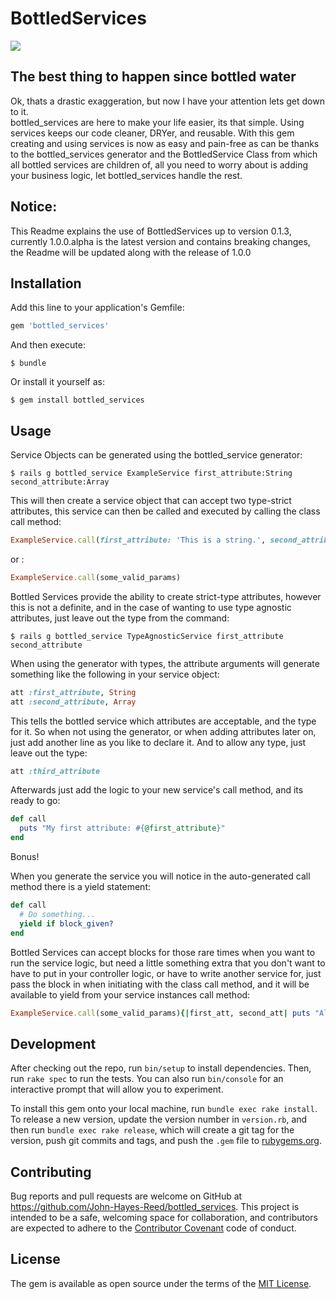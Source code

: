 # BottledServices

![](https://ruby-gem-downloads-badge.herokuapp.com/bottled_services?type=total)

## The best thing to happen since bottled water

Ok, thats a drastic exaggeration, but now I have your attention lets get down to it.  
bottled_services are here to make your life easier, its that simple. Using services keeps our code cleaner, DRYer, and reusable. With this gem creating and using services is now as easy and pain-free as can be thanks to the bottled_services generator and the BottledService Class from which all bottled services are children of, all you need to worry about is adding your business logic, let bottled_services handle the rest.

## Notice:
This Readme explains the use of BottledServices up to version 0.1.3, currently 1.0.0.alpha is the latest version and contains breaking changes, the Readme will be updated along with the release of 1.0.0 

## Installation

Add this line to your application's Gemfile:

```ruby
gem 'bottled_services'
```

And then execute:

    $ bundle

Or install it yourself as:

    $ gem install bottled_services

## Usage

Service Objects can be generated using the bottled_service generator:

    $ rails g bottled_service ExampleService first_attribute:String second_attribute:Array

This will then create a service object that can accept two type-strict attributes, this service can then be called and executed by calling the class call method:

```ruby
ExampleService.call(first_attribute: 'This is a string.', second_attribute: ['This', 'is', 'an', 'Array'])
```
or :
```ruby
ExampleService.call(some_valid_params)
```

Bottled Services provide the ability to create strict-type attributes, however this is not a definite, and in the case of wanting to use type agnostic attributes, just leave out the type from the command:

    $ rails g bottled_service TypeAgnosticService first_attribute second_attribute

When using the generator with types, the attribute arguments will generate something like the following in your service object:
```ruby
att :first_attribute, String
att :second_attribute, Array
```

This tells the bottled service which attributes are acceptable, and the type for it. So when not using the generator, or when adding attributes later on, just add another line as you like to declare it.
And to allow any type, just leave out the type:

```ruby
att :third_attribute
```

Afterwards just add the logic to your new service's call method, and its ready to go:

```ruby
def call
  puts "My first attribute: #{@first_attribute}"
end
```

Bonus!

When you generate the service you will notice in the auto-generated call method there is a yield statement:

```ruby
def call
  # Do something...
  yield if block_given?
end
```

Bottled Services can accept blocks for those rare times when you want to run the service logic, but need a little something extra that you don't want to have to put in your controller logic, or have to write another service for, just pass the block in when initiating with the class call method, and it will be available to yield from your service instances call method:

```ruby
ExampleService.call(some_valid_params){|first_att, second_att| puts "All the atts! #{first_att}, #{second_att}" }
```

## Development

After checking out the repo, run `bin/setup` to install dependencies. Then, run `rake spec` to run the tests. You can also run `bin/console` for an interactive prompt that will allow you to experiment.

To install this gem onto your local machine, run `bundle exec rake install`. To release a new version, update the version number in `version.rb`, and then run `bundle exec rake release`, which will create a git tag for the version, push git commits and tags, and push the `.gem` file to [rubygems.org](https://rubygems.org).

## Contributing

Bug reports and pull requests are welcome on GitHub at https://github.com/John-Hayes-Reed/bottled_services. This project is intended to be a safe, welcoming space for collaboration, and contributors are expected to adhere to the [Contributor Covenant](http://contributor-covenant.org) code of conduct.


## License

The gem is available as open source under the terms of the [MIT License](http://opensource.org/licenses/MIT).
